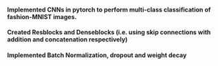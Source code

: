 #### Implemented CNNs in pytorch to perform multi-class classification of fashion-MNIST images. 
#### Created Resblocks and Denseblocks (i.e. using skip connections with addition and concatenation respectively)
#### Implemented Batch Normalization, dropout and weight decay
